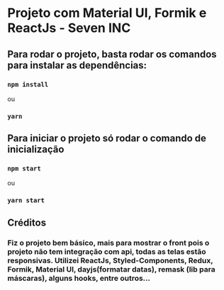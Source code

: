 # Projeto com Material UI, Formik e ReactJs - Seven INC

## Para rodar o projeto, basta rodar os comandos para instalar as dependências:

### `npm install`
ou
### `yarn`

## Para iniciar o projeto só rodar o comando de inicialização

### `npm start`
ou
### `yarn start`

## Créditos
### Fiz o projeto bem básico, mais para mostrar o front pois o projeto não tem integração com api, todas as telas estão responsivas. Utilizei ReactJs, Styled-Components, Redux, Formik, Material UI, dayjs(formatar datas), remask (lib para máscaras), alguns hooks, entre outros...



